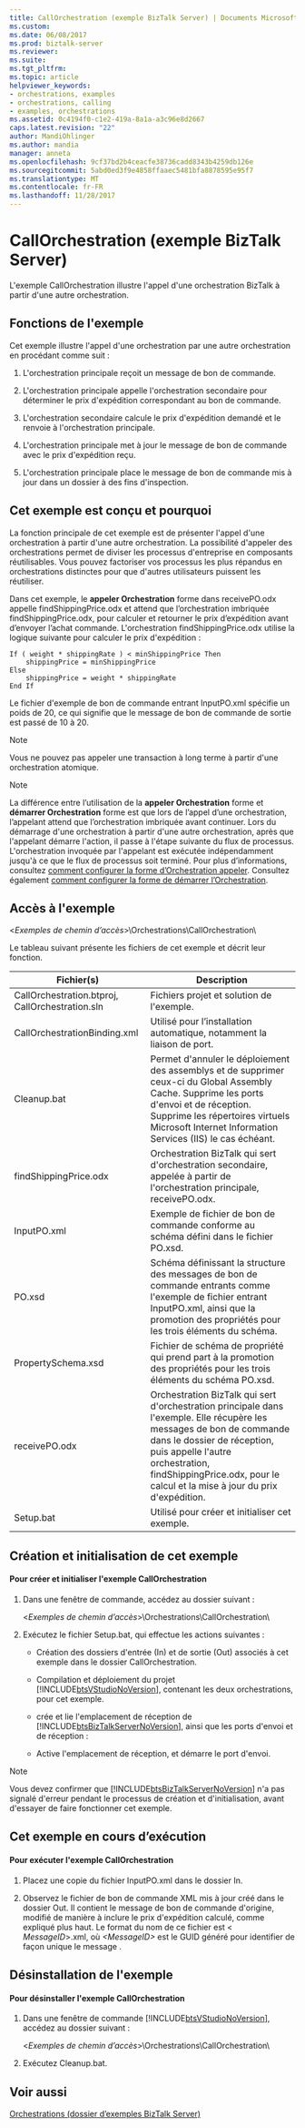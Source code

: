 ```yaml
---
title: CallOrchestration (exemple BizTalk Server) | Documents Microsoft
ms.custom: 
ms.date: 06/08/2017
ms.prod: biztalk-server
ms.reviewer: 
ms.suite: 
ms.tgt_pltfrm: 
ms.topic: article
helpviewer_keywords:
- orchestrations, examples
- orchestrations, calling
- examples, orchestrations
ms.assetid: 0c4194f0-c1e2-419a-8a1a-a3c96e8d2667
caps.latest.revision: "22"
author: MandiOhlinger
ms.author: mandia
manager: anneta
ms.openlocfilehash: 9cf37bd2b4ceacfe38736cadd8343b4259db126e
ms.sourcegitcommit: 5abd0ed3f9e4858ffaaec5481bfa8878595e95f7
ms.translationtype: MT
ms.contentlocale: fr-FR
ms.lasthandoff: 11/28/2017
---
```

# <a name="callorchestration-biztalk-server-sample"></a>CallOrchestration (exemple BizTalk Server)
L'exemple CallOrchestration illustre l'appel d'une orchestration BizTalk à partir d'une autre orchestration.  
  
## <a name="what-this-sample-does"></a>Fonctions de l'exemple  
 Cet exemple illustre l'appel d'une orchestration par une autre orchestration en procédant comme suit :  
  
1.  L'orchestration principale reçoit un message de bon de commande.  
  
2.  L'orchestration principale appelle l'orchestration secondaire pour déterminer le prix d'expédition correspondant au bon de commande.  
  
3.  L'orchestration secondaire calcule le prix d'expédition demandé et le renvoie à l'orchestration principale.  
  
4.  L'orchestration principale met à jour le message de bon de commande avec le prix d'expédition reçu.  
  
5.  L'orchestration principale place le message de bon de commande mis à jour dans un dossier à des fins d'inspection.  
  
## <a name="how-this-sample-is-designed-and-why"></a>Cet exemple est conçu et pourquoi  
 La fonction principale de cet exemple est de présenter l'appel d'une orchestration à partir d'une autre orchestration. La possibilité d'appeler des orchestrations permet de diviser les processus d'entreprise en composants réutilisables. Vous pouvez factoriser vos processus les plus répandus en orchestrations distinctes pour que d'autres utilisateurs puissent les réutiliser.  
  
 Dans cet exemple, le **appeler Orchestration** forme dans receivePO.odx appelle findShippingPrice.odx et attend que l’orchestration imbriquée findShippingPrice.odx, pour calculer et retourner le prix d’expédition avant d’envoyer l’achat commande. L'orchestration findShippingPrice.odx utilise la logique suivante pour calculer le prix d'expédition :  
  
```  
If ( weight * shippingRate ) < minShippingPrice Then  
    shippingPrice = minShippingPrice  
Else  
    shippingPrice = weight * shippingRate  
End If  
```  
  
 Le fichier d'exemple de bon de commande entrant InputPO.xml spécifie un poids de 20, ce qui signifie que le message de bon de commande de sortie est passé de 10 à 20.  
  
> [!NOTE]
>  Vous ne pouvez pas appeler une transaction à long terme à partir d'une orchestration atomique.  
  
> [!NOTE]
>  La différence entre l’utilisation de la **appeler Orchestration** forme et **démarrer Orchestration** forme est que lors de l’appel d’une orchestration, l’appelant attend que l’orchestration imbriquée avant continuer. Lors du démarrage d'une orchestration à partir d'une autre orchestration, après que l'appelant démarre l'action, il passe à l'étape suivante du flux de processus. L'orchestration invoquée par l'appelant est exécutée indépendamment jusqu'à ce que le flux de processus soit terminé. Pour plus d’informations, consultez [comment configurer la forme d’Orchestration appeler](../core/how-to-configure-the-call-orchestration-shape.md). Consultez également [comment configurer la forme de démarrer l’Orchestration](../core/how-to-configure-the-start-orchestration-shape.md).  
  
## <a name="where-to-find-this-sample"></a>Accès à l'exemple  
 \<*Exemples de chemin d’accès*\>\Orchestrations\CallOrchestration\  
  
 Le tableau suivant présente les fichiers de cet exemple et décrit leur fonction.  
  
|Fichier(s)| Description|  
|---------------|-----------------|  
|CallOrchestration.btproj, CallOrchestration.sln|Fichiers projet et solution de l'exemple.|  
|CallOrchestrationBinding.xml|Utilisé pour l’installation automatique, notamment la liaison de port.|  
|Cleanup.bat|Permet d'annuler le déploiement des assemblys et de supprimer ceux-ci du Global Assembly Cache. Supprime les ports d'envoi et de réception. Supprime les répertoires virtuels Microsoft Internet Information Services (IIS) le cas échéant.|  
|findShippingPrice.odx|Orchestration BizTalk qui sert d'orchestration secondaire, appelée à partir de l'orchestration principale, receivePO.odx.|  
|InputPO.xml|Exemple de fichier de bon de commande conforme au schéma défini dans le fichier PO.xsd.|  
|PO.xsd|Schéma définissant la structure des messages de bon de commande entrants comme l'exemple de fichier entrant InputPO.xml, ainsi que la promotion des propriétés pour les trois éléments du schéma.|  
|PropertySchema.xsd|Fichier de schéma de propriété qui prend part à la promotion des propriétés pour les trois éléments du schéma PO.xsd.|  
|receivePO.odx|Orchestration BizTalk qui sert d'orchestration principale dans l'exemple. Elle récupère les messages de bon de commande dans le dossier de réception, puis appelle l'autre orchestration, findShippingPrice.odx, pour le calcul et la mise à jour du prix d'expédition.|  
|Setup.bat|Utilisé pour créer et initialiser cet exemple.|  
  
## <a name="building-and-initializing-this-sample"></a>Création et initialisation de cet exemple  
  
#### <a name="to-build-and-initialize-the-callorchestration-sample"></a>Pour créer et initialiser l'exemple CallOrchestration  
  
1.  Dans une fenêtre de commande, accédez au dossier suivant :  
  
     \<*Exemples de chemin d’accès*\>\Orchestrations\CallOrchestration\  
  
2.  Exécutez le fichier Setup.bat, qui effectue les actions suivantes :  
  
    -   Création des dossiers d'entrée (In) et de sortie (Out) associés à cet exemple dans le dossier CallOrchestration.  
  
    -   Compilation et déploiement du projet [!INCLUDE[btsVStudioNoVersion](../includes/btsvstudionoversion-md.md)], contenant les deux orchestrations, pour cet exemple.  
  
    -   crée et lie l'emplacement de réception de [!INCLUDE[btsBizTalkServerNoVersion](../includes/btsbiztalkservernoversion-md.md)], ainsi que les ports d'envoi et de réception :  
  
    -   Active l'emplacement de réception, et démarre le port d'envoi.  
  
> [!NOTE]
>  Vous devez confirmer que [!INCLUDE[btsBizTalkServerNoVersion](../includes/btsbiztalkservernoversion-md.md)] n'a pas signalé d'erreur pendant le processus de création et d'initialisation, avant d'essayer de faire fonctionner cet exemple.  
  
## <a name="running-this-sample"></a>Cet exemple en cours d’exécution  
  
#### <a name="to-run-the-callorchestration-sample"></a>Pour exécuter l'exemple CallOrchestration  
  
1.  Placez une copie du fichier InputPO.xml dans le dossier In.  
  
2.  Observez le fichier de bon de commande XML mis à jour créé dans le dossier Out. Il contient le message de bon de commande d'origine, modifié de manière à inclure le prix d'expédition calculé, comme expliqué plus haut. Le format du nom de ce fichier est \< *MessageID*\>.xml, où  *\<MessageID\>*  est le GUID généré pour identifier de façon unique le message .  
  
## <a name="uninstalling-this-sample"></a>Désinstallation de l'exemple  
  
#### <a name="to-uninstall-the-callorchestration-sample"></a>Pour désinstaller l'exemple CallOrchestration  
  
1.  Dans une fenêtre de commande [!INCLUDE[btsVStudioNoVersion](../includes/btsvstudionoversion-md.md)], accédez au dossier suivant :  
  
     \<*Exemples de chemin d’accès*\>\Orchestrations\CallOrchestration\  
  
2.  Exécutez Cleanup.bat.  
  
## <a name="see-also"></a>Voir aussi  
 [Orchestrations (dossier d’exemples BizTalk Server)](../core/orchestrations-biztalk-server-samples-folder.md)
